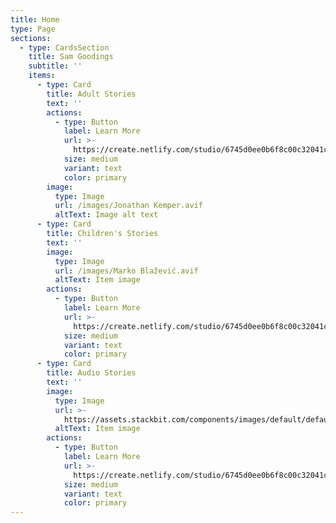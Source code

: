 ```yaml
---
title: Home
type: Page
sections:
  - type: CardsSection
    title: Sam Goodings
    subtitle: ''
    items:
      - type: Card
        title: Adult Stories
        text: ''
        actions:
          - type: Button
            label: Learn More
            url: >-
              https://create.netlify.com/studio/6745d0ee0b6f8c00c32041c7#/adult-stories
            size: medium
            variant: text
            color: primary
        image:
          type: Image
          url: /images/Jonathan Kemper.avif
          altText: Image alt text
      - type: Card
        title: Children's Stories
        text: ''
        image:
          type: Image
          url: /images/Marko Blažević.avif
          altText: Item image
        actions:
          - type: Button
            label: Learn More
            url: >-
              https://create.netlify.com/studio/6745d0ee0b6f8c00c32041c7#/children
            size: medium
            variant: text
            color: primary
      - type: Card
        title: Audio Stories
        text: ''
        image:
          type: Image
          url: >-
            https://assets.stackbit.com/components/images/default/default-image.png
          altText: Item image
        actions:
          - type: Button
            label: Learn More
            url: >-
              https://create.netlify.com/studio/6745d0ee0b6f8c00c32041c7#/audio-stories
            size: medium
            variant: text
            color: primary
---
```

